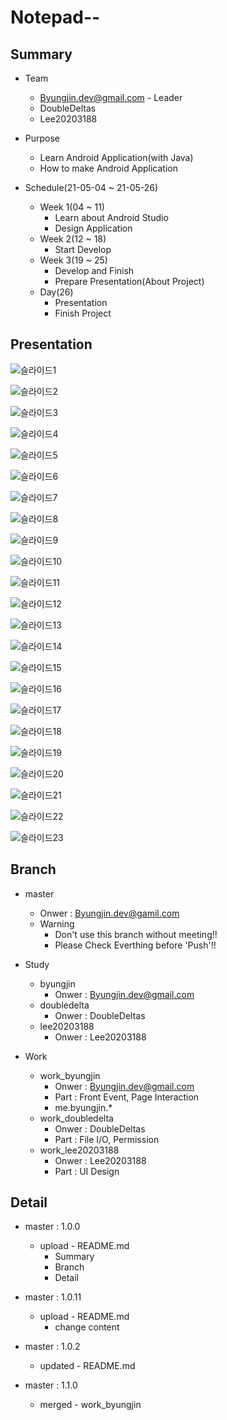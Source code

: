 Notepad--
===
Summary
---
+ Team
    +   Byungjin.dev@gmail.com - Leader
    +   DoubleDeltas
    +   Lee20203188
   
+ Purpose
    +   Learn Android Application(with Java)
    +   How to make Android Application
   
+ Schedule(21-05-04 ~ 21-05-26)
    +   Week 1(04 ~ 11)
        +   Learn about Android Studio
        +   Design Application
    +   Week 2(12 ~ 18)
        +   Start Develop
    +   Week 3(19 ~ 25)
        +   Develop and Finish
        +   Prepare Presentation(About Project)
    +   Day(26)
        +   Presentation
        +   Finish Project

Presentation
---
![슬라이드1](./Presentation/슬라이드1.JPG)
   
![슬라이드2](./Presentation/슬라이드2.JPG)
   
![슬라이드3](./Presentation/슬라이드3.JPG)
   
![슬라이드4](./Presentation/슬라이드4.JPG)
   
![슬라이드5](./Presentation/슬라이드5.JPG)
   
![슬라이드6](./Presentation/슬라이드6.JPG)
   
![슬라이드7](./Presentation/슬라이드7.JPG)
   
![슬라이드8](./Presentation/슬라이드8.JPG)
   
![슬라이드9](./Presentation/슬라이드9.JPG)
   
![슬라이드10](./Presentation/슬라이드10.JPG)
   
![슬라이드11](./Presentation/슬라이드11.JPG)
   
![슬라이드12](./Presentation/슬라이드12.JPG)
   
![슬라이드13](./Presentation/슬라이드13.JPG)
   
![슬라이드14](./Presentation/슬라이드14.JPG)
   
![슬라이드15](./Presentation/슬라이드15.JPG)
   
![슬라이드16](./Presentation/슬라이드16.JPG)
   
![슬라이드17](./Presentation/슬라이드17.JPG)
   
![슬라이드18](./Presentation/슬라이드18.JPG)
   
![슬라이드19](./Presentation/슬라이드19.JPG)
   
![슬라이드20](./Presentation/슬라이드20.JPG)
   
![슬라이드21](./Presentation/슬라이드21.JPG)
   
![슬라이드22](./Presentation/슬라이드22.JPG)
   
![슬라이드23](./Presentation/슬라이드23.JPG)
   
Branch
---
+   master
    + Onwer : Byungjin.dev@gamil.com
    + Warning
        + Don't use this branch without meeting!!
        + Please Check Everthing before 'Push'!!
   
+   Study 
    +   byungjin
        + Onwer : Byungjin.dev@gmail.com          
    +   doubledelta
        + Onwer : DoubleDeltas       
    +   lee20203188
        + Onwer : Lee20203188    
+ Work   
    +   work_byungjin
        + Onwer : Byungjin.dev@gmail.com
        + Part : Front Event, Page Interaction
        + me.byungjin.*   
    +   work_doubledelta
        + Onwer : DoubleDeltas
        + Part : File I/O, Permission
    +   work_lee20203188
        + Onwer : Lee20203188
        + Part : UI Design

Detail
---
+   master : 1.0.0
    +   upload - README.md
        +   Summary
        +   Branch
        +   Detail
   
+ master : 1.0.11
    +   upload - README.md
        +   change content
+ master : 1.0.2
    +   updated - README.md
+ master : 1.1.0
    +   merged - work_byungjin
